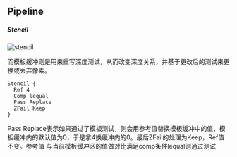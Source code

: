 ## Pipeline

##### Stencil

![stencil](F:\GithubProject\customEditor\unityCustomEditor\doc\image\stencil.png)

而模板缓冲则是用来重写深度测试，从而改变深度关系，并基于更改后的测试来更换或丢弃像素。

```
Stencil {
  Ref 4
  Comp lequal
  Pass Replace
  ZFail Keep
}
```

Pass Replace表示如果通过了模板测试，则会用参考值替换模板缓冲中的值，模板缓冲内的默认值为0，于是拿4换缓冲内的0。最后ZFail的处理为Keep，Ref值不变。参考值 与当前模板缓冲区的值做对比满足comp条件lequal则通过测试

